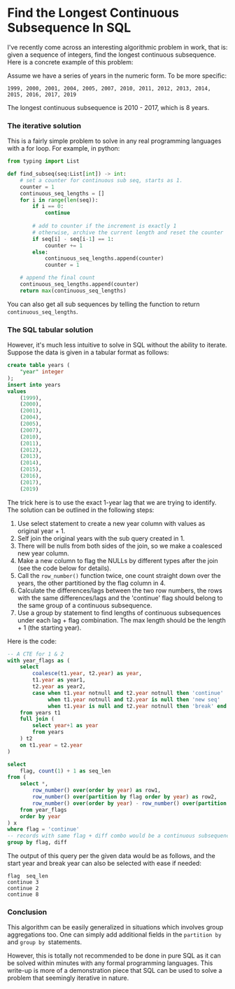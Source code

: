 # Find the Longest Continuous Subsequence In SQL 

I've recently come across an interesting algorithmic problem in work, that is: given a sequence of integers, find the longest continuous subsequence. Here is a concrete example of this problem:

Assume we have a series of years in the numeric form. To be more specific:

`1999, 2000, 2001, 2004, 2005, 2007, 2010, 2011, 2012, 2013, 2014, 2015, 2016, 2017, 2019`

The longest continuous subsequence is 2010 - 2017, which is 8 years. 

### The iterative solution

This is a fairly simple problem to solve in any real programming languages with a for loop. For example, in python:

```python
from typing import List

def find_subseq(seq:List[int]) -> int:
    # set a counter for continuous sub seq, starts as 1.
    counter = 1
    continuous_seq_lengths = []
    for i in range(len(seq)):
        if i == 0:
            continue
            
        # add to counter if the increment is exactly 1
        # otherwise, archive the current length and reset the counter
        if seq[i] - seq[i-1] == 1:
            counter += 1
        else:
            continuous_seq_lengths.append(counter)
            counter = 1

    # append the final count
    continuous_seq_lengths.append(counter)
    return max(continuous_seq_lengths)
```

You can also get all sub sequences by telling the function to return `continuous_seq_lengths`. 

### The SQL tabular solution

However, it's much less intuitive to solve in SQL without the ability to iterate. Suppose the data is given in a tabular format as follows:

```sql
create table years (
    "year" integer
);
insert into years 
values 
    (1999), 
    (2000),
    (2001),
    (2004),
    (2005),
    (2007),
    (2010),
    (2011),
    (2012),
    (2013),
    (2014),
    (2015),
    (2016),
    (2017),
    (2019)
```

The trick here is to use the exact 1-year lag that we are trying to identify.  The solution can be outlined in the following steps:

1. Use select statement to create a new year column with values as original year + 1.
2. Self join the original years with the sub query created in 1.
3. There will be nulls from both sides of the join, so we make a coalesced new year column.
4. Make a new column to flag the NULLs by different types after the join (see the code below for details).
5. Call the `row_number()` function twice, one count straight down over the years, the other partitioned by the flag column in 4.
6. Calculate the differences/lags between the two row numbers, the rows with the same differences/lags and the 'continue' flag should belong to the same group of a continuous subsequence.
7. Use a group by statement to find lengths of continuous subsequences under each lag + flag combination. The max length should be the length + 1 (the starting year).

Here is the code:

```sql
-- A CTE for 1 & 2
with year_flags as (
	select 
        coalesce(t1.year, t2.year) as year,
        t1.year as year1,
        t2.year as year2,
        case when t1.year notnull and t2.year notnull then 'continue'
             when t1.year notnull and t2.year is null then 'new seq'
             when t1.year is null and t2.year notnull then 'break' end as "flag"
    from years t1
    full join (
        select year+1 as year
        from years
	) t2
    on t1.year = t2.year
)

select 
    flag, count(1) + 1 as seq_len
from (
    select *, 
        row_number() over(order by year) as row1,
        row_number() over(partition by flag order by year) as row2,
        row_number() over(order by year) - row_number() over(partition by flag order by year) as diff
    from year_flags
    order by year
) x
where flag = 'continue'
-- records with same flag + diff combo would be a continuous subsequence
group by flag, diff

```

The output of this query per the given data would be as follows, and the start year and break year can also be selected with ease if needed:

```
flag  seq_len
continue 3
continue 2
continue 8
```

### Conclusion

This algorithm can be easily generalized in situations which involves group aggregations too. One can simply add additional fields in the `partition by` and `group by `statements. 

However, this is totally not recommended to be done in pure SQL as it can be solved within minutes with any formal programming languages. This write-up is more of a demonstration piece that SQL can be used to solve a problem that seemingly iterative in nature.



